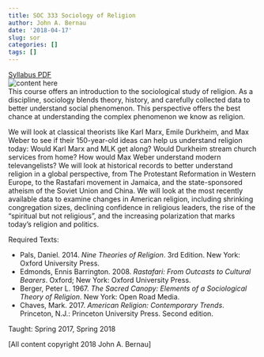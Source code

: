 ```yaml
---
title: SOC 333 Sociology of Religion
author: John A. Bernau
date: '2018-04-17'
slug: sor
categories: []
tags: []
---
```

[Syllabus PDF](/img/SOC333_Bernau18.pdf)  
![content here](/img/river.png)  
This course offers an introduction to the sociological study of religion. As a discipline, sociology blends theory, history, and carefully collected data to better understand social phenomenon. This perspective offers the best chance at understanding the complex phenomenon we know as religion.

We will look at classical theorists like Karl Marx, Emile Durkheim, and Max Weber to see if their 150-year-old ideas can help us understand religion today: Would Karl Marx and MLK get along? Would Durkheim stream church services from home? How would Max Weber understand modern televangelists? We will look at historical records to better understand religion in a global perspective, from The Protestant Reformation in Western Europe, to the Rastafari movement in Jamaica, and the state-sponsored atheism of the Soviet Union and China. We will look at the most recently available data to examine changes in American religion, including shrinking congregation sizes, declining confidence in religious leaders, the rise of the “spiritual but not religious”, and the increasing polarization that marks today’s religion and politics.

Required Texts:

* Pals, Daniel. 2014. *Nine Theories of Religion*. 3rd Edition. New York: Oxford University Press.  
* Edmonds, Ennis Barrington. 2008. *Rastafari: From Outcasts to Cultural Bearers*. Oxford; New York: Oxford University Press.  
* Berger, Peter L. 1967. *The Sacred Canopy: Elements of a Sociological Theory of Religion*. New York: Open Road Media.  
* Chaves, Mark. 2017. *American Religion: Contemporary Trends*. Princeton, N.J.: Princeton University Press. Second edition.  

Taught: Spring 2017, Spring 2018  


[All content copyright 2018 John A. Bernau]